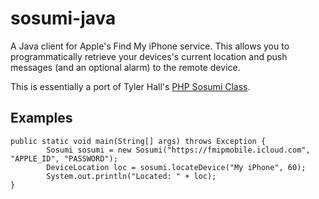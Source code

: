 sosumi-java
===========

A Java client for Apple's Find My iPhone service. This allows you to programmatically retrieve your devices's current location and push messages (and an optional alarm) to the remote device.

This is essentially a port of Tyler Hall's [PHP Sosumi Class](http://github.com/tylerhall/sosumi).

## Examples


    public static void main(String[] args) throws Exception {
            Sosumi sosumi = new Sosumi("https://fmipmobile.icloud.com", "APPLE_ID", "PASSWORD");
            DeviceLocation loc = sosumi.locateDevice("My iPhone", 60);
            System.out.println("Located: " + loc);
    }


